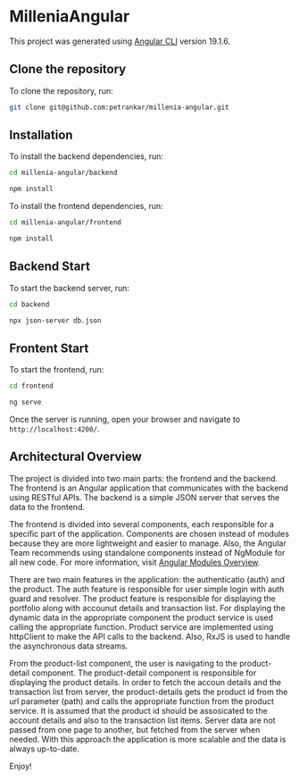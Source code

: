 # MilleniaAngular

This project was generated using [Angular CLI](https://github.com/angular/angular-cli) version 19.1.6.

## Clone the repository

To clone the repository, run:

```bash
git clone git@github.com:petrankar/millenia-angular.git
```

## Installation

To install the backend dependencies, run:

```bash
cd millenia-angular/backend
```

```bash
npm install
```

To install the frontend dependencies, run:

```bash
cd millenia-angular/frontend
```

```bash
npm install
```

## Backend Start

To start the backend server, run:

```bash
cd backend
```

```bash
npx json-server db.json
```

## Frontent Start

To start the frontend, run:

```bash
cd frontend
```

```bash
ng serve
```

Once the server is running, open your browser and navigate to `http://localhost:4200/`.

## Architectural Overview

The project is divided into two main parts: the frontend and the backend. The frontend is an Angular application that communicates with the backend using RESTful APIs. The backend is a simple JSON server that serves the data to the frontend.

The frontend is divided into several components, each responsible for a specific part of the application. Components are chosen instead of modules because they are more lightweight and easier to manage. Also, the Angular Team recommends using standalone components instead of NgModule for all new code. For more information, visit [Angular Modules Overview](https://angular.dev/guide/ngmodules/overview).

There are two main features in the application: the authenticatio (auth) and the product. The auth feature is responsible for user simple login with auth guard and resolver. The product feature is responsible for displaying the portfolio along with accounut details and transaction list. For displaying the dynamic data in the appropriate component the product service is used calling the appropriate function. Product service are implemented using httpClient to make the API calls to the backend. Also, RxJS is used to handle the asynchronous data streams.

From the product-list component, the user is navigating to the product-detail component. The product-detail component is responsible for displaying the product details. In order to fetch the accoun details and the transaction list from server, the product-details gets the product id from the url parameter (path) and calls the appropriate function from the product service. It is assumed that the product id should be assosicated to the account details and also to the transaction list items. Server data are not passed from one page to another, but fetched from the server when needed. With this approach the application is more scalable and the data is always up-to-date.

Enjoy!
